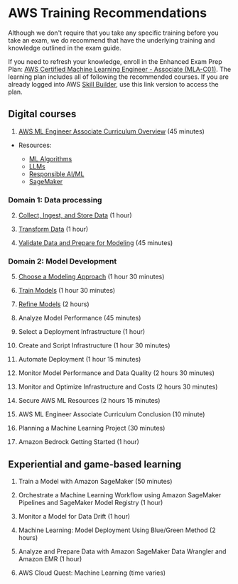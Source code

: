 # AWS Training Recommendations

Although we don't require that you take any specific training before you take an exam, we do recommend that have the underlying training and knowledge outlined in the exam guide.

If you need to refresh your knowledge, enroll in the Enhanced Exam Prep Plan: [AWS Certified Machine Learning Engineer - Associate (MLA-C01)](https://aws.amazon.com/certification/certified-machine-learning-engineer-associate/). The learning plan includes all of following the recommended courses. If you are already logged into AWS [Skill Builder](https://skillbuilder.aws/), use this link version to access the plan.

## Digital courses

1. [AWS ML Engineer Associate Curriculum Overview](https://explore.skillbuilder.aws/learn/course/20380/play/134462/aws-ml-engineer-associate-curriculum-overview) (45 minutes)

* Resources:  

   - [ML Algorithms](https://aws.amazon.com/compare/the-difference-between-machine-learning-supervised-and-unsupervised/)
   - [LLMs](https://aws.amazon.com/what-is/large-language-model/)
   - [Responsible AI/ML](https://aws.amazon.com/machine-learning/responsible-ai/)
   - [SageMaker](https://docs.aws.amazon.com/sagemaker/)


### Domain 1: Data processing


2. [Collect, Ingest, and Store Data](https://explore.skillbuilder.aws/learn/course/internal/view/elearning/19562/aws-ml-engineer-associate-11-collect-ingest-and-store-data) (1 hour)

3. [Transform Data](https://explore.skillbuilder.aws/learn/course/internal/view/elearning/19564/aws-ml-engineer-associate-12-transform-data) (1 hour)

4. [Validate Data and Prepare for Modeling](https://explore.skillbuilder.aws/learn/course/internal/view/elearning/19563/aws-ml-engineer-associate-13-validate-data-and-prepare-for-modeling) (45 minutes)

### Domain 2: Model Development

5. [Choose a Modeling Approach](https://explore.skillbuilder.aws/learn/course/internal/view/elearning/19651/aws-ml-engineer-associate-21-choose-a-modeling-approach) (1 hour 30 minutes)

6. [Train Models](https://explore.skillbuilder.aws/learn/course/internal/view/elearning/19696/aws-ml-engineer-associate-22-train-models) (1 hour 30 minutes)

7. [Refine Models](https://explore.skillbuilder.aws/learn/course/internal/view/elearning/19678/aws-ml-engineer-associate-23-refine-models) (2 hours)

8. Analyze Model Performance (45 minutes)

9.  Select a Deployment Infrastructure (1 hour)

10. Create and Script Infrastructure (1 hour 30 minutes)

11. Automate Deployment (1 hour 15 minutes)

12. Monitor Model Performance and Data Quality (2 hours 30 minutes)

13. Monitor and Optimize Infrastructure and Costs (2 hours 30 minutes)

14. Secure AWS ML Resources (2 hours 15 minutes)

15. AWS ML Engineer Associate Curriculum Conclusion (10 minute)

16. Planning a Machine Learning Project (30 minutes)

17. Amazon Bedrock Getting Started (1 hour)

## Experiential and game-based learning

1. Train a Model with Amazon SageMaker (50 minutes)

2. Orchestrate a Machine Learning Workflow using Amazon SageMaker Pipelines and SageMaker Model Registry (1 hour)

3. Monitor a Model for Data Drift (1 hour)

4. Machine Learning: Model Deployment Using Blue/Green Method (2 hours)

5. Analyze and Prepare Data with Amazon SageMaker Data Wrangler and Amazon EMR (1 hour)

6. AWS Cloud Quest: Machine Learning (time varies)